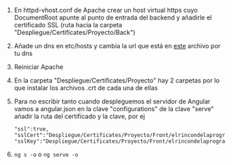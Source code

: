 1. En httpd-vhost.conf de Apache crear un host virtual https cuyo DocumentRoot apunte al punto de entrada
del backend y añadirle el certificado SSL (ruta hacia la carpeta "Despliegue/Certificates/Proyecto/Back")

2. Añade un dns en etc/hosts y cambia la url que está en [este](https://github.com/Pacorb94/ProyectoDAW/blob/master/Elrincondelaprogramacion/src/environments/environment.ts) archivo por tu dns

3. Reiniciar Apache

4. En la carpeta "Despliegue/Certificates/Proyecto" hay 2 carpetas por lo que instalar los archivos .crt de cada una de ellas

5. Para no escribir tanto cuando despleguemos el servidor de Angular vamos a angular.json en la clave "configurations" de la clave "serve" añadir la ruta del certificado y la clave, por ej
    ```
    "ssl":true,
    "sslCert":"Despliegue/Certificates/Proyecto/Front/elrincondelaprogramacion.com.crt",
    "sslKey":"Despliegue/Certificates/Proyecto/Front/elrincondelaprogramacion.com.key"
    ```
6. `ng s -o` o `ng serve -o`